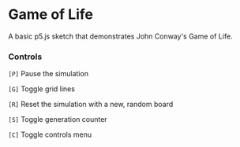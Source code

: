 # Game of Life
 
A basic p5.js sketch that demonstrates John Conway's Game of Life.

### Controls

`[P]` Pause the simulation

`[G]` Toggle grid lines

`[R]` Reset the simulation with a new, random board

`[S]` Toggle generation counter

`[C]` Toggle controls menu

